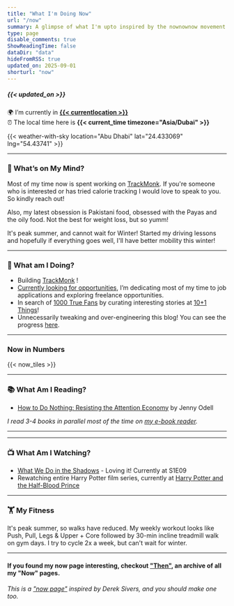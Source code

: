 ```yaml
---
title: "What I'm Doing Now"
url: "/now"
summary: A glimpse of what I'm upto inspired by the nownownow movement by Derek Sivers.
type: page
disable_comments: true
ShowReadingTime: false
dataDir: "data"
hideFromRSS: true
updated_on: 2025-09-01
shorturl: "now"
---
```


#####  {{< updated_on >}}

🌍 I’m currently in **[{{< currentlocation >}}](https://what3words.com/inferior.reserved.drives)**   
⏰ The local time here is **{{< current_time timezone="Asia/Dubai" >}}**  

{{< weather-with-sky location="Abu Dhabi" lat="24.433069" lng="54.43741" >}}




---

### 💭 What’s on My Mind?  


Most of my time now is spent working on [TrackMonk](https://trackmonk.app). If you're someone who is interested or has tried calorie tracking I would love to speak to you. So kindly reach out!

Also, my latest obsession is Pakistani food, obsessed with the Payas and the oily food. Not the best for weight loss, but so yumm!

It's peak summer, and cannot wait for Winter! Started my driving lessons and hopefully if everything goes well, I'll have better mobility this winter!



---

### 🔨 What am I Doing?

- Building [TrackMonk](https://trackmonk.app) !
- [Currently looking for opportunities](/hire), I’m dedicating most of my time to job applications and exploring freelance opportunities.
- In search of [1000 True Fans](https://kk.org/thetechnium/1000-true-fans/) by curating interesting stories at [10+1 Things](https://newsletter.rishikeshs.com/)!
- Unnecessarily tweaking and over-engineering this blog! You can see the progress [here](/log).

---


### Now in Numbers

{{< now_tiles >}}

---

### 📚 What Am I Reading?

-	[How to Do Nothing: Resisting the Attention Economy](https://geni.us/rs-how-nothing) by Jenny Odell


*I read 3-4 books in parallel most of the time on [my e-book reader](https://geni.us/rsh-kindle-paperwhite).*

---

---



### 📺 What Am I Watching?

- [What We Do in the Shadows](https://www.serializd.com/show/What-We-Do-in-the-Shadows-83631) - Loving it! Currently at S1E09
-  Rewatching entire Harry Potter film series, currently at [Harry Potter and the Half-Blood Prince](https://en.wikipedia.org/wiki/Harry_Potter_and_the_Half-Blood_Prince_(film))

---  

### 🏋 My Fitness

It's peak summer, so walks have reduced. My weekly workout looks like Push, Pull, Legs & Upper + Core followed by 30-min incline treadmill walk on gym days. I try to cycle 2x a week, but can't wait for winter.

<!-- ##### For my latest fitness updates, read my [fitness log](/fitness-log). It's interesting, I promise. -->



---


#### If you found my now page interesting, checkout ["Then"](/then), an archive of all my "Now" pages.


###### This is a ["now page"](https://nownownow.com/) inspired by Derek Sivers, and you should make one too.


